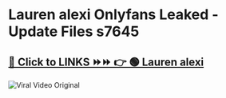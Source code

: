 
 # Lauren alexi Onlyfans Leaked - Update Files s7645

## <h2><a href="https://clipsfans.com/Lauren_alexi&ref=git">🔗 Click to LINKS ⏩⏩ 👉 🟢 Lauren alexi </a></h2>

<a href="https://clipsfans.com/Lauren_alexi&ref=git" rel="nofollow" data-target="animated-image.originalLink"><img src="https://i.ibb.co.com/xMMVF88/686577567.gif" alt="Viral Video Original" style="max-width: 100%; display: inline-block;" data-target="animated-image.originalImage"></a>

